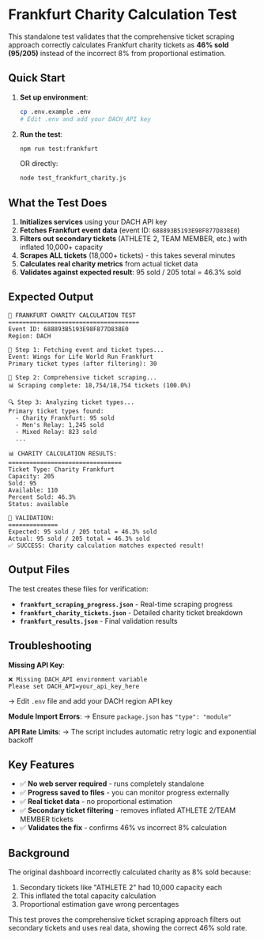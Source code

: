 # Frankfurt Charity Calculation Test

This standalone test validates that the comprehensive ticket scraping approach correctly calculates Frankfurt charity tickets as **46% sold (95/205)** instead of the incorrect 8% from proportional estimation.

## Quick Start

1. **Set up environment**:
   ```bash
   cp .env.example .env
   # Edit .env and add your DACH_API key
   ```

2. **Run the test**:
   ```bash
   npm run test:frankfurt
   ```
   
   OR directly:
   ```bash
   node test_frankfurt_charity.js
   ```

## What the Test Does

1. **Initializes services** using your DACH API key
2. **Fetches Frankfurt event data** (event ID: `688893B5193E98F877D838E0`)
3. **Filters out secondary tickets** (ATHLETE 2, TEAM MEMBER, etc.) with inflated 10,000+ capacity
4. **Scrapes ALL tickets** (18,000+ tickets) - this takes several minutes
5. **Calculates real charity metrics** from actual ticket data
6. **Validates against expected result**: 95 sold / 205 total = 46.3% sold

## Expected Output

```
🎯 FRANKFURT CHARITY CALCULATION TEST
=====================================
Event ID: 688893B5193E98F877D838E0
Region: DACH

🔄 Step 1: Fetching event and ticket types...
Event: Wings for Life World Run Frankfurt
Primary ticket types (after filtering): 30

🎫 Step 2: Comprehensive ticket scraping...
📊 Scraping complete: 18,754/18,754 tickets (100.0%)

🔍 Step 3: Analyzing ticket types...
Primary ticket types found:
  - Charity Frankfurt: 95 sold
  - Men's Relay: 1,245 sold
  - Mixed Relay: 823 sold
  ...

📊 CHARITY CALCULATION RESULTS:
================================
Ticket Type: Charity Frankfurt
Capacity: 205
Sold: 95
Available: 110
Percent Sold: 46.3%
Status: available

🎯 VALIDATION:
==============
Expected: 95 sold / 205 total = 46.3% sold
Actual: 95 sold / 205 total = 46.3% sold
✅ SUCCESS: Charity calculation matches expected result!
```

## Output Files

The test creates these files for verification:

- **`frankfurt_scraping_progress.json`** - Real-time scraping progress
- **`frankfurt_charity_tickets.json`** - Detailed charity ticket breakdown  
- **`frankfurt_results.json`** - Final validation results

## Troubleshooting

**Missing API Key**:
```
❌ Missing DACH_API environment variable
Please set DACH_API=your_api_key_here
```
→ Edit `.env` file and add your DACH region API key

**Module Import Errors**:
→ Ensure `package.json` has `"type": "module"` 

**API Rate Limits**:
→ The script includes automatic retry logic and exponential backoff

## Key Features

- ✅ **No web server required** - runs completely standalone
- ✅ **Progress saved to files** - you can monitor progress externally  
- ✅ **Real ticket data** - no proportional estimation
- ✅ **Secondary ticket filtering** - removes inflated ATHLETE 2/TEAM MEMBER tickets
- ✅ **Validates the fix** - confirms 46% vs incorrect 8% calculation

## Background

The original dashboard incorrectly calculated charity as 8% sold because:
1. Secondary tickets like "ATHLETE 2" had 10,000 capacity each
2. This inflated the total capacity calculation
3. Proportional estimation gave wrong percentages

This test proves the comprehensive ticket scraping approach filters out secondary tickets and uses real data, showing the correct 46% sold rate.